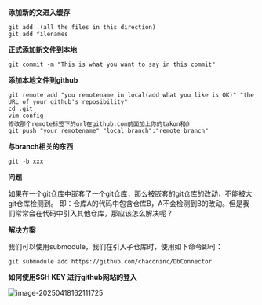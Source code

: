 **添加新的文进入缓存**
```
git add .(all the files in this direction)
git add filenames
```
**正式添加新文件到本地**
```
git commit -m "This is what you want to say in this commit"
```
**添加本地文件到github**
```
git remote add "you remotename in local(add what you like is OK)" "the URL of your github's reposibility"
cd .git
vim config
修改那个remote标签下的url在github.com前面加上你的takon和@
git push "your remotename" "local branch":"remote branch"
```

**与branch相关的东西**
```
git -b xxx
```
**问题**

如果在一个git仓库中嵌套了一个git仓库，那么被嵌套的git仓库的改动，不能被大git仓库检测到。
即：仓库A的代码中包含仓库B，A不会检测到B的改动。但是我们常常会在代码中引入其他仓库，那应该怎么解决呢？

**解决方案**

我们可以使用submodule，我们在引入子仓库时，使用如下命令即可：

```
git submodule add https://github.com/chaconinc/DbConnector
```



**如何使用SSH KEY 进行github网站的登入**

![image-20250418162111725](/home/mite/Desktop/ComputerLearning/Picture/git_key_ssh_help.png)
